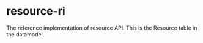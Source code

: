 resource-ri
===========

The reference implementation of resource API. This is the Resource table in the datamodel.

